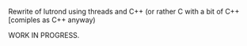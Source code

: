 
Rewrite of lutrond using threads and C++ (or rather C with a bit of C++ [comiples as C++ anyway)

WORK IN PROGRESS.
